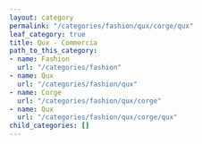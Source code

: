 ```yaml
---
layout: category
permalink: "/categories/fashion/qux/corge/qux"
leaf_category: true
title: Qux - Commercia
path_to_this_category:
- name: Fashion
  url: "/categories/fashion"
- name: Qux
  url: "/categories/fashion/qux"
- name: Corge
  url: "/categories/fashion/qux/corge"
- name: Qux
  url: "/categories/fashion/qux/corge/qux"
child_categories: []
---
```

